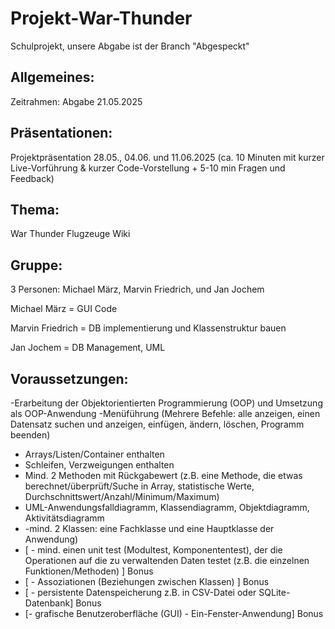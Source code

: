 # Projekt-War-Thunder
Schulprojekt, unsere Abgabe ist der Branch "Abgespeckt"

## Allgemeines:
Zeitrahmen:
Abgabe 21.05.2025

## Präsentationen:
Projektpräsentation 28.05., 04.06. und 11.06.2025 (ca. 10 Minuten mit kurzer Live-Vorführung & kurzer Code-Vorstellung + 5-10 min Fragen und Feedback)

## Thema: 
War Thunder Flugzeuge Wiki

## Gruppe:
3 Personen: Michael März, Marvin Friedrich, und Jan Jochem

Michael März = GUI Code

Marvin Friedrich = DB implementierung und Klassenstruktur bauen

Jan Jochem = DB Management, UML


## Voraussetzungen:
-Erarbeitung der Objektorientierten Programmierung (OOP) und Umsetzung als OOP-Anwendung
-Menüführung (Mehrere Befehle: alle anzeigen, einen Datensatz suchen und anzeigen, einfügen, ändern, löschen, Programm beenden)
- Arrays/Listen/Container enthalten
- Schleifen, Verzweigungen enthalten
- Mind. 2 Methoden mit Rückgabewert (z.B. eine Methode, die etwas berechnet/überprüft/Suche in Array, statistische Werte, Durchschnittswert/Anzahl/Minimum/Maximum)
- UML-Anwendungsfalldiagramm, Klassendiagramm, Objektdiagramm, Aktivitätsdiagramm
- -mind. 2 Klassen: eine Fachklasse und eine Hauptklasse der Anwendung)
- [ - mind. einen unit test (Modultest, Komponententest), der die Operationen auf die zu verwaltenden Daten testet (z.B. die einzelnen Funktionen/Methoden) ] Bonus
- [ - Assoziationen (Beziehungen zwischen Klassen) ] Bonus
- [ - persistente Datenspeicherung z.B. in CSV-Datei oder SQLite-Datenbank] Bonus
- [- grafische Benutzeroberfläche (GUI) - Ein-Fenster-Anwendung] Bonus
